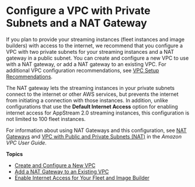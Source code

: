 # Configure a VPC with Private Subnets and a NAT Gateway<a name="managing-network-internet-NAT-gateway"></a>

If you plan to provide your streaming instances \(fleet instances and image builders\) with access to the internet, we recommend that you configure a VPC with two private subnets for your streaming instances and a NAT gateway in a public subnet\. You can create and configure a new VPC to use with a NAT gateway, or add a NAT gateway to an existing VPC\. For additional VPC configuration recommendations, see [VPC Setup Recommendations](vpc-setup-recommendations.md)\.

The NAT gateway lets the streaming instances in your private subnets connect to the internet or other AWS services, but prevents the internet from initiating a connection with those instances\. In addition, unlike configurations that use the **Default Internet Access** option for enabling internet access for AppStream 2\.0 streaming instances, this configuration is not limited to 100 fleet instances\.

For information about using NAT Gateways and this configuration, see [NAT Gateways](https://docs.aws.amazon.com/vpc/latest/userguide/vpc-nat-gateway.html) and [VPC with Public and Private Subnets \(NAT\)](https://docs.aws.amazon.com/vpc/latest/userguide/VPC_Scenario2.html) in the *Amazon VPC User Guide*\.

**Topics**
+ [Create and Configure a New VPC](create-configure-new-vpc-with-private-public-subnets-nat.md)
+ [Add a NAT Gateway to an Existing VPC](add-nat-gateway-existing-vpc.md)
+ [Enable Internet Access for Your Fleet and Image Builder](managing-network-manual-enable-internet-access.md)